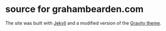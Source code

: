 source for grahambearden.com
===========================

The site was built with [Jekyll](http://jekyllrb.com/) and a modified version of the [Gravity theme](http://github.com/hemangsk/Gravity).